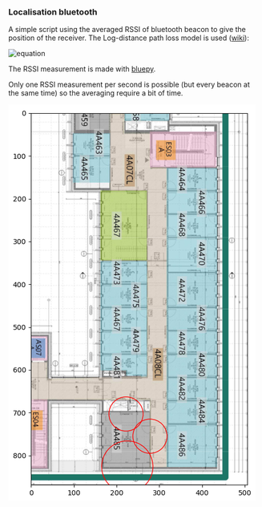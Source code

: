 ### Localisation bluetooth
A simple script using the averaged RSSI of bluetooth beacon to give the position of the receiver. 
The Log-distance path loss model is used ([wiki](https://en.wikipedia.org/wiki/Log-distance_path_loss_model)):

![equation](https://latex.codecogs.com/svg.image?L=L_\text{Tx}-L_\text{Rx}=L_0&plus;10\gamma\log_{10}\frac{d}{d_0}&plus;X_\text{g})  

The RSSI measurement is made with [bluepy](https://pypi.org/project/bluepy/).

Only one RSSI measurement per second is possible (but every beacon at the same time) so the averaging require a bit of time.

![](https://github.com/sreeesjlqkjfkqjsdflkqjsflqjsdflqjf/blueloc/blob/master/image/illustration.png)
